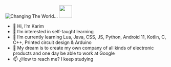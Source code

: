 ![Changing The World...](https://i.pinimg.com/originals/54/85/76/54857676ea0602efe5d31ea1d395bab6.gif)
<img src="https://media.giphy.com/media/vFKqnCdLPNOKc/giphy.gif" width="40" height="40" />
- 👋 Hi, I’m Karim
- 👀 I’m interested in self-taught learning
- 🌱 I’m currently learning Lua, Java, CSS, JS, Python, Android 11, Kotlin, C, C++, Printed circuit design & Arduino
- 💞️ My dream is to create my own company of all kinds of electronic products and one day be able to work at Google
- 📫 ¿How to reach me? I keep studying
